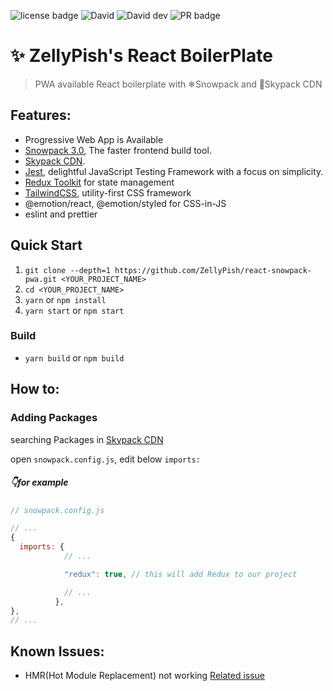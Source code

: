 ![license badge](https://img.shields.io/github/license/ZellyPish/react-snowpack-pwa) ![David](https://img.shields.io/david/zellypish/react-snowpack-pwa) ![David dev](https://img.shields.io/david/dev/zellypish/react-snowpack-pwa) ![PR badge](https://img.shields.io/badge/PR-Welcomes-red)

# ✨ ZellyPish's React BoilerPlate

> PWA available React boilerplate with ❄Snowpack and 🚀Skypack CDN

## Features:
- Progressive Web App is Available
- [Snowpack 3.0](https://www.snowpack.dev/), The faster frontend build tool.
- [Skypack CDN](https://www.skypack.dev/).
- [Jest](https://jestjs.io/), delightful JavaScript Testing Framework with a focus on simplicity.
- [Redux Toolkit](https://redux-toolkit.js.org/) for state management
- [TailwindCSS](https://tailwindcss.com/), utility-first CSS framework
- @emotion/react, @emotion/styled for CSS-in-JS
- eslint and prettier

## Quick Start

1. `git clone --depth=1 https://github.com/ZellyPish/react-snowpack-pwa.git <YOUR_PROJECT_NAME>`
2. `cd <YOUR_PROJECT_NAME>`
3. `yarn` or `npm install`
4. `yarn start` or `npm start`

### Build
- `yarn build` or `npm build`

## How to:

### Adding Packages

searching Packages in [Skypack CDN](https://www.skypack.dev/)

open `snowpack.config.js`, edit below `imports:`

##### 👇for example

```js
// snowpack.config.js

// ...
{
  imports: {
            // ...

            "redux": true, // this will add Redux to our project

            // ...
          },
},
// ...
```

## Known Issues:
- HMR(Hot Module Replacement) not working [Related issue](https://github.com/snowpackjs/snowpack/discussions/2334)
